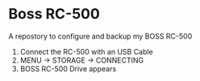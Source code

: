 # Boss RC-500

A repostory to configure and backup my BOSS RC-500

1. Connect the RC-500 with an USB Cable
2. MENU -> STORAGE -> CONNECTING
3. BOSS RC-500 Drive appears

